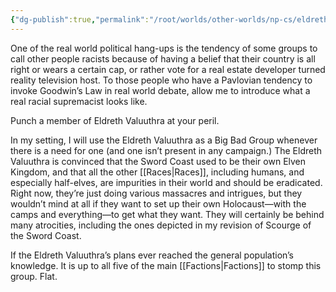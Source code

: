 ```yaml
---
{"dg-publish":true,"permalink":"/root/worlds/other-worlds/np-cs/eldreth-valuuthra/","tags":["Fantasy"]}
---
```



One of the real world political hang-ups is the tendency of some groups to call other people racists because of having a belief that their country is all right or wears a certain cap, or rather vote for a real estate developer turned reality television host. To those people who have a Pavlovian tendency to invoke Goodwin’s Law in real world debate, allow me to introduce what a real racial supremacist looks like.

Punch a member of Eldreth Valuuthra at your peril.

In my setting, I will use the Eldreth Valuuthra as a Big Bad Group whenever there is a need for one (and one isn’t present in any campaign.) The Eldreth Valuuthra is convinced that the Sword Coast used to be their own Elven Kingdom, and that all the other [[Races\|Races]], including humans, and especially half-elves, are impurities in their world and should be eradicated. Right now, they’re just doing various massacres and intrigues, but they wouldn’t mind at all if they want to set up their own Holocaust—with the camps and everything—to get what they want. They will certainly be behind many atrocities, including the ones depicted in my revision of Scourge of the Sword Coast.

If the Eldreth Valuuthra’s plans ever reached the general population’s knowledge. It is up to all five of the main [[Factions\|Factions]] to stomp this group. Flat.
